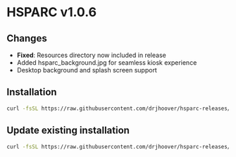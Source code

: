 # HSPARC v1.0.6

## Changes
- **Fixed**: Resources directory now included in release
- Added hsparc_background.jpg for seamless kiosk experience
- Desktop background and splash screen support

## Installation
```bash
curl -fsSL https://raw.githubusercontent.com/drjhoover/hsparc-releases/main/quick-install.sh | sudo bash
```

## Update existing installation
```bash
curl -fsSL https://raw.githubusercontent.com/drjhoover/hsparc-releases/main/hsparc-updater.sh | sudo bash
```
